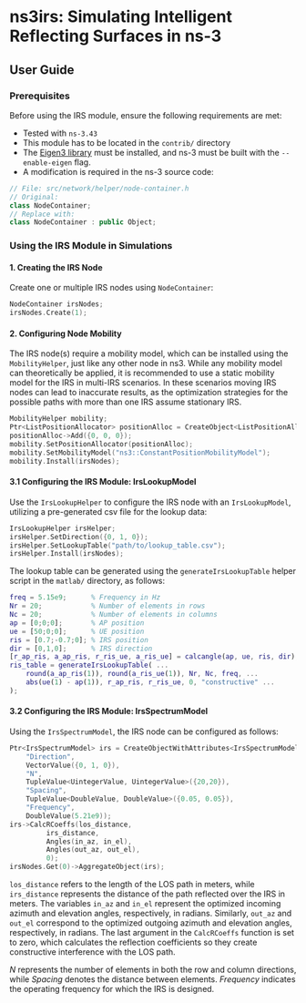 # ns3irs: Simulating Intelligent Reflecting Surfaces in ns-3

## User Guide
### Prerequisites
Before using the IRS module, ensure the following requirements are met:

- Tested with `ns-3.43`
- This module has to be located in the `contrib/` directory
- The [Eigen3 library](https://gitlab.com/libeigen/eigen) must be installed, and ns-3 must be built with the `--enable-eigen` flag.
- A modification is required in the ns-3 source code:
```cpp
// File: src/network/helper/node-container.h
// Original:
class NodeContainer;
// Replace with:
class NodeContainer : public Object;
```
### Using the IRS Module in Simulations
#### 1. Creating the IRS Node
Create one or multiple IRS nodes using `NodeContainer`:
```cpp
NodeContainer irsNodes;
irsNodes.Create(1);
```

#### 2. Configuring Node Mobility
The IRS node(s) require a mobility model, which can be installed using the `MobilityHelper`, just like any other node in ns3.
While any mobility model can theoretically be applied, it is recommended to use a static mobility model for the IRS in multi-IRS scenarios.
In these scenarios moving IRS nodes can lead to inaccurate results, as the optimization strategies for the possible paths with more than one IRS assume stationary IRS.
```cpp
MobilityHelper mobility;
Ptr<ListPositionAllocator> positionAlloc = CreateObject<ListPositionAllocator>();
positionAlloc->Add({0, 0, 0});
mobility.SetPositionAllocator(positionAlloc);
mobility.SetMobilityModel("ns3::ConstantPositionMobilityModel");
mobility.Install(irsNodes);
```

#### 3.1 Configuring the IRS Module: IrsLookupModel
Use the `IrsLookupHelper` to configure the IRS node with an `IrsLookupModel`, utilizing a pre-generated csv file for the lookup data:
```cpp
IrsLookupHelper irsHelper;
irsHelper.SetDirection({0, 1, 0});
irsHelper.SetLookupTable("path/to/lookup_table.csv");
irsHelper.Install(irsNodes);
```
The lookup table can be generated using the `generateIrsLookupTable` helper script in the `matlab/` directory, as follows:
```matlab
freq = 5.15e9;      % Frequency in Hz
Nr = 20;            % Number of elements in rows
Nc = 20;            % Number of elements in columns
ap = [0;0;0];       % AP position
ue = [50;0;0];      % UE position
ris = [0.7;-0.7;0]; % IRS position
dir = [0,1,0];      % IRS direction
[r_ap_ris, a_ap_ris, r_ris_ue, a_ris_ue] = calcangle(ap, ue, ris, dir);
ris_table = generateIrsLookupTable( ...
    round(a_ap_ris(1)), round(a_ris_ue(1)), Nr, Nc, freq, ...
    abs(ue(1) - ap(1)), r_ap_ris, r_ris_ue, 0, "constructive" ...
);
```

#### 3.2 Configuring the IRS Module: IrsSpectrumModel
Using the `IrsSpectrumModel`, the IRS node can be configured as follows:
```cpp
Ptr<IrsSpectrumModel> irs = CreateObjectWithAttributes<IrsSpectrumModel>(
    "Direction",
    VectorValue({0, 1, 0}),
    "N",
    TupleValue<UintegerValue, UintegerValue>({20,20}),
    "Spacing",
    TupleValue<DoubleValue, DoubleValue>({0.05, 0.05}),
    "Frequency",
    DoubleValue(5.21e9));
irs->CalcRCoeffs(los_distance,
         irs_distance,
         Angles(in_az, in_el),
         Angles(out_az, out_el),
         0);
irsNodes.Get(0)->AggregateObject(irs);
```

`los_distance` refers to the length of the LOS path in meters, while `irs_distance` represents the distance of the path reflected over the IRS in meters.
The variables `in_az` and `in_el` represent the optimized incoming azimuth and elevation angles, respectively, in radians.
Similarly, `out_az` and `out_el` correspond to the optimized outgoing azimuth and elevation angles, respectively, in radians.
The last argument in the `CalcRCoeffs` function is set to zero, which calculates the reflection coefficients so they create constructive interference with the LOS path.

*N* represents the number of elements in both the row and column directions, while *Spacing* denotes the distance between elements. *Frequency* indicates the operating frequency for which the IRS is designed.
